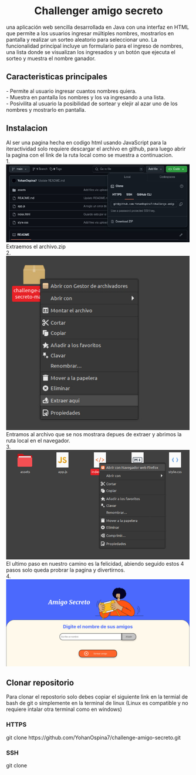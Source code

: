<h1 align="center">
  Challenger amigo secreto
</h1>
una aplicación web sencilla desarrollada en Java con una interfaz en HTML que permite a los usuarios ingresar múltiples nombres, mostrarlos en pantalla y realizar un sorteo aleatorio para seleccionar uno. La funcionalidad principal incluye un formulario para el ingreso de nombres, una lista donde se visualizan los ingresados y un botón que ejecuta el sorteo y muestra el nombre ganador.

<h2>
  Caracteristicas principales
</h2>
- Permite al usuario ingresar cuantos nombres quiera.<br>
- Muestra en pantalla los nombres y los va ingresando a una lista.<br>
- Posivilita al usuario la posibilidad de sortear y elejir al azar uno de los nombres y mostrarlo en pantalla.

<h2>
  Instalacion
</h2>
Al ser una pagina hecha en codigo html usando JavaScript para la iteractividad solo requiere descargar el archivo en github, para luego abrir la pagina con el link de la ruta local como se muestra a continuacion.<br>
1.
<img src="assets/imagen descarga archivo zip.jpeg" alt="imagen1" width="500">
Extraemos el archivo.zip<br>
2.
<img src="assets/Extraer aqui.jpeg" alt="imagen2" width="500">
Entramos al archivo que se nos mostrara depues de extraer y abrimos la ruta local en el navegador.<br>
3.
<img src="assets/Abrimos la ruta en el navegador.jpeg" alt="imagen3" width="500">
El ultimo paso en nuestro camino es la felicidad, abiendo seguido estos 4 pasos solo queda probrar la pagina y divertirnos.<br>
4.
<img src="assets/Ser feliz.jpeg" alt="feliz" width="500">
<h2>
  Clonar repositorio
</h2>
Para clonar el repostorio solo debes copiar el siguiente link en la termial de bash de git o simplemente en la terminal de linux (Linux es compatible y no requiere intalar otra terminal como en windows)
<h3>
  HTTPS
</h3>
git clone https://github.com/YohanOspina7/challenge-amigo-secreto.git
<h3>
  SSH
</h3>
git clone

